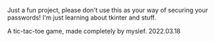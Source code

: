 
Just a fun project, please don't use this as your way of securing your passwords! I'm just learning about tkinter and stuff.

A tic-tac-toe game, made completely by myslef. 2022.03.18
